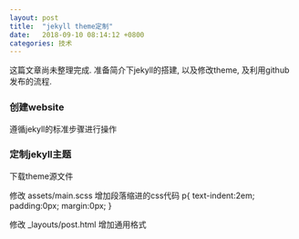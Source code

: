 ```yaml
---
layout: post
title:  "jekyll theme定制"
date:   2018-09-10 08:14:12 +0800
categories: 技术 
---
```


这篇文章尚未整理完成. 准备简介下jekyll的搭建, 以及修改theme, 及利用github发布的流程. 

### 创建website
遵循jekyll的标准步骤进行操作

### 定制jekyll主题 

下载theme源文件

修改 assets/main.scss
增加段落缩进的css代码
p{ text-indent:2em; padding:0px; margin:0px; }


修改 _layouts/post.html
增加通用格式



